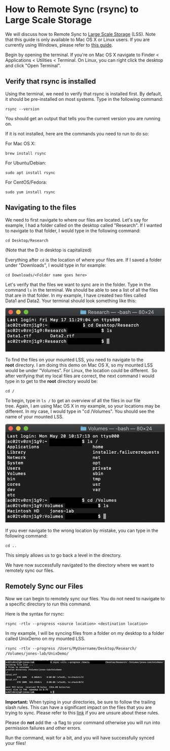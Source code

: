 # How to Remote Sync (rsync) to Large Scale Storage

We will discuss how to Remote Sync to [Large Scale Storage](https://researchit.las.iastate.edu/large-scale-storage-lss) (LSS). Note that this guide is only available to Mac OS X or Linux users. If you are currently using Windows, please refer to [this guide](robocopy.md). 

Begin by opening the terminal. If you're on Mac OS X navigate to Finder < Applications < Utilities < Terminal. On Linux, you can right click the desktop and click "Open Terminal".

Verify that rsync is installed
------------------------------

Using the terminal, we need to verify that rsync is installed first. By default, it should be pre-installed on most systems. Type in the following command: 

```
rsync --version
```

You should get an output that tells you the current version you are running on.

If it is not installed, here are the commands you need to run to do so:

For Mac OS X:

```
brew install rsync
```

For Ubuntu/Debian: 

```
sudo apt install rsync
```

For CentOS/Fedora: 

```
sudo yum install rsync
```

Navigating to the files
-----------------------

We need to first navigate to where our files are located. Let's say for example, I had a folder called on the desktop called "Research". If I wanted to navigate to that folder, I would type in the following command:

```
cd Desktop/Research
```

(Note that the D in desktop is capitalized)

Everything after `cd` is the location of where your files are. If I saved a folder under "Downloads", I would type in for example:

```
cd Downloads/<Folder name goes here> 
```


Let's verify that the files we want to sync are in the folder. Type in the command `ls` in the terminal. We should be able to see a list of all the files that are in that folder. In my example, I have created two files called Data1 and Data2. Your terminal should look something like this:

![verify_files](img/rsync_1_0.png)

To find the files on your mounted LSS, you need to navigate to the **root** directory. I am doing this demo on Mac OS X, so my mounted LSS would be under "Volumes". For Linux, the location could be different.  So after verifying that my local files are correct, the next command I would type in to get to the **root** directory would be:

```
cd /
```

To begin, type in `ls /` to get an overview of all the files in our file tree. Again, I am using Mac OS X in my example, so your locations may be different. In my case, I would type in "cd /Volumes". You should see the name of your mounted LSS.

![navigate_to_volumes](img/rsync_2_0.png)

If you ever navigate to the wrong location by mistake, you can type in the following command:

```
cd ..
```

This simply allows us to go back a level in the directory. 

We have now successfully navigated to the directory where we want to remotely sync our files. 

Remotely Sync our Files
-----------------------

Now we can begin to remotely sync our files. You do not need to navigate to a specific directory to run this command. 

Here is the syntax for rsync:

```
rsync -rtlv --progress <source location> <destination location> 
```

In my example, I will be syncing files from a folder on my desktop to a folder called UnixDemo on my mounted LSS.

```
rsync -rtlv --progress /Users/MyUsername/Desktop/Research/ /Volumes/jones-lab/UnixDemo/
```

![running_rsync_command](img/rsync_3_0.png)

**Important:** When typing in your directories, be sure to follow the trailing slash rules. This can have a significant impact on the files that you are trying to sync. Please refer to this [link](https://unix.stackexchange.com/questions/402555/why-add-a-trailing-slash-after-an-rsync-destination) if you are unsure about these rules.

Please do **not** add the -a flag to your command otherwise you will run into permission failures and other errors. 

Run the command, wait for a bit, and you will have successfully synced your files!
